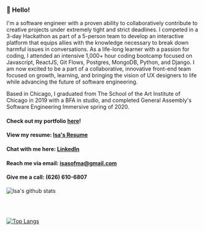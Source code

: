 ### 🐞 Hello! 
I'm a software engineer with a proven ability to collaboratively contribute to creative projects under extremely tight and strict deadlines. I competed in a 3-day Hackathon as part of a 5-person team to develop an interactive platform that equips allies with the knowledge necessary to break down harmful issues in conversations. As a life-long learner with a passion for coding, I attended an intensive 1,000+ hour coding bootcamp focused on Javascript, ReactJS, Git Flows, Postgres, MongoDB, Python, and Django. I am now excited to be a part of a collaborative, innovative front-end team focused on growth, learning, and bringing the vision of UX designers to life while advancing the future of software engineering.

Based in Chicago, I graduated from The School of the Art Institute of Chicago in 2019 with a BFA in studio, and completed General Assembly's Software Engineering Immersive spring of 2020.
<br>

#### Check out my portfolio <a href="www.isasofiamartinez.com">here</a>!

#### View my resume: <a href="https://docs.google.com/document/d/1PWfhTnieTOW9Tx5XA-yXqoYJgQXtAUvHKK-En3IdP7I/edit?usp=sharing">Isa's Resume</a>

#### Chat with me here: <a href="https://www.linkedin.com/in/isa-sofia-martinez/">LinkedIn</a>

#### Reach me via email: <a href="mailto:isasofma@gmail.com">isasofma@gmail.com</a>

#### Give me a call: (626) 610-6807

![Isa's github stats](https://github-readme-stats.vercel.app/api?username=isama22&show_icons=true&theme=light)

<br>
<br>

[![Top Langs](https://github-readme-stats.vercel.app/api/top-langs/?username=isama22&layout=compact)](https://github.com/isama22/github-readme-stats)
